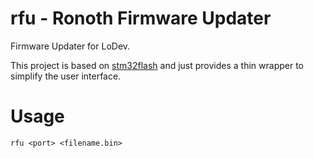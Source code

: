 # rfu - Ronoth Firmware Updater

Firmware Updater for LoDev.

This project is based on
[stm32flash](https://sourceforge.net/projects/stm32flash/) and
just provides a thin wrapper to simplify the user interface.

# Usage
```rfu <port> <filename.bin>```
